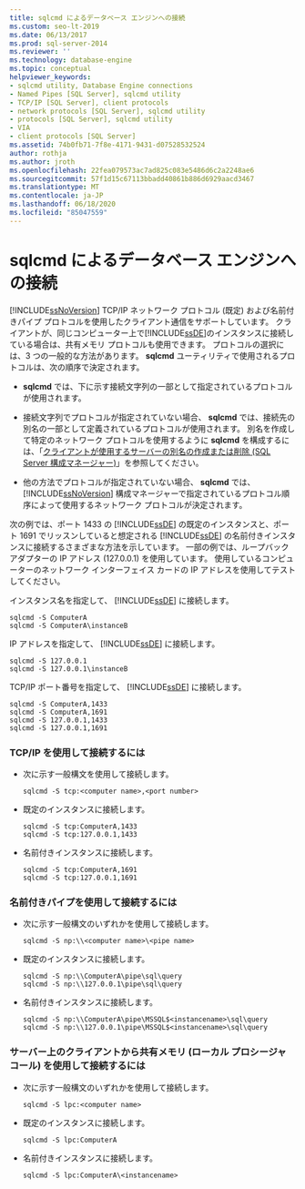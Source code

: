 ```yaml
---
title: sqlcmd によるデータベース エンジンへの接続
ms.custom: seo-lt-2019
ms.date: 06/13/2017
ms.prod: sql-server-2014
ms.reviewer: ''
ms.technology: database-engine
ms.topic: conceptual
helpviewer_keywords:
- sqlcmd utility, Database Engine connections
- Named Pipes [SQL Server], sqlcmd utility
- TCP/IP [SQL Server], client protocols
- network protocols [SQL Server], sqlcmd utility
- protocols [SQL Server], sqlcmd utility
- VIA
- client protocols [SQL Server]
ms.assetid: 74b0fb71-7f8e-4171-9431-d07528532524
author: rothja
ms.author: jroth
ms.openlocfilehash: 22fea079573ac7ad825c083e5486d6c2a2248ae6
ms.sourcegitcommit: 57f1d15c67113bbadd40861b886d6929aacd3467
ms.translationtype: MT
ms.contentlocale: ja-JP
ms.lasthandoff: 06/18/2020
ms.locfileid: "85047559"
---
```

# <a name="connect-to-the-database-engine-with-sqlcmd"></a>sqlcmd によるデータベース エンジンへの接続
  [!INCLUDE[ssNoVersion](../../includes/ssnoversion-md.md)] TCP/IP ネットワーク プロトコル (既定) および名前付きパイプ プロトコルを使用したクライアント通信をサポートしています。 クライアントが、同じコンピューター上で[!INCLUDE[ssDE](../../includes/ssde-md.md)]のインスタンスに接続している場合は、共有メモリ プロトコルも使用できます。 プロトコルの選択には、3 つの一般的な方法があります。 **sqlcmd** ユーティリティで使用されるプロトコルは、次の順序で決定されます。  
  
-   **sqlcmd** では、下に示す接続文字列の一部として指定されているプロトコルが使用されます。  
  
-   接続文字列でプロトコルが指定されていない場合、 **sqlcmd** では、接続先の別名の一部として定義されているプロトコルが使用されます。 別名を作成して特定のネットワーク プロトコルを使用するように **sqlcmd** を構成するには、「[クライアントが使用するサーバーの別名の作成または削除 &#40;SQL Server 構成マネージャー&#41;](../../database-engine/configure-windows/create-or-delete-a-server-alias-for-use-by-a-client.md)」を参照してください。  
  
-   他の方法でプロトコルが指定されていない場合、 **sqlcmd** では、 [!INCLUDE[ssNoVersion](../../includes/ssnoversion-md.md)] 構成マネージャーで指定されているプロトコル順序によって使用するネットワーク プロトコルが決定されます。  
  
 次の例では、ポート 1433 の [!INCLUDE[ssDE](../../includes/ssde-md.md)] の既定のインスタンスと、ポート 1691 でリッスンしていると想定される [!INCLUDE[ssDE](../../includes/ssde-md.md)] の名前付きインスタンスに接続するさまざまな方法を示しています。 一部の例では、ループバック アダプターの IP アドレス (127.0.0.1) を使用しています。 使用しているコンピューターのネットワーク インターフェイス カードの IP アドレスを使用してテストしてください。  
  
 インスタンス名を指定して、 [!INCLUDE[ssDE](../../includes/ssde-md.md)] に接続します。  
  
```  
sqlcmd -S ComputerA  
sqlcmd -S ComputerA\instanceB  
```  
  
 IP アドレスを指定して、 [!INCLUDE[ssDE](../../includes/ssde-md.md)] に接続します。  
  
```  
sqlcmd -S 127.0.0.1  
sqlcmd -S 127.0.0.1\instanceB  
```  
  
 TCP/IP ポート番号を指定して、 [!INCLUDE[ssDE](../../includes/ssde-md.md)] に接続します。  
  
```  
sqlcmd -S ComputerA,1433  
sqlcmd -S ComputerA,1691  
sqlcmd -S 127.0.0.1,1433  
sqlcmd -S 127.0.0.1,1691  
```  
  
### <a name="to-connect-using-tcpip"></a>TCP/IP を使用して接続するには  
  
-   次に示す一般構文を使用して接続します。  
  
    ```  
    sqlcmd -S tcp:<computer name>,<port number>  
    ```  
  
-   既定のインスタンスに接続します。  
  
    ```  
    sqlcmd -S tcp:ComputerA,1433  
    sqlcmd -S tcp:127.0.0.1,1433  
    ```  
  
-   名前付きインスタンスに接続します。  
  
    ```  
    sqlcmd -S tcp:ComputerA,1691  
    sqlcmd -S tcp:127.0.0.1,1691  
    ```  
  
### <a name="to-connect-using-named-pipes"></a>名前付きパイプを使用して接続するには  
  
-   次に示す一般構文のいずれかを使用して接続します。  
  
    ```  
    sqlcmd -S np:\\<computer name>\<pipe name>  
    ```  
  
-   既定のインスタンスに接続します。  
  
    ```  
    sqlcmd -S np:\\ComputerA\pipe\sql\query  
    sqlcmd -S np:\\127.0.0.1\pipe\sql\query  
    ```  
  
-   名前付きインスタンスに接続します。  
  
    ```  
    sqlcmd -S np:\\ComputerA\pipe\MSSQL$<instancename>\sql\query  
    sqlcmd -S np:\\127.0.0.1\pipe\MSSQL$<instancename>\sql\query  
    ```  
  
### <a name="to-connect-using-shared-memory-a-local-procedure-call-from-a-client-on-the-server"></a>サーバー上のクライアントから共有メモリ (ローカル プロシージャ コール) を使用して接続するには  
  
-   次に示す一般構文のいずれかを使用して接続します。  
  
    ```  
    sqlcmd -S lpc:<computer name>  
    ```  
  
-   既定のインスタンスに接続します。  
  
    ```  
    sqlcmd -S lpc:ComputerA  
    ```  
  
-   名前付きインスタンスに接続します。  
  
    ```  
    sqlcmd -S lpc:ComputerA\<instancename>  
    ```  
  
  
